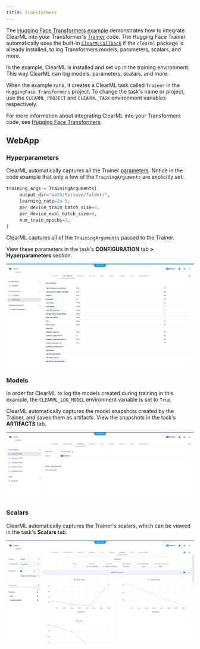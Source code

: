 ```yaml
---
title: Transformers
---
```


The [Hugging Face Transformers example](https://github.com/allegroai/clearml/blob/master/examples/frameworks/huggingface/transformers.ipynb)
demonstrates how to integrate ClearML into your Transformer's [Trainer](https://huggingface.co/docs/transformers/v4.34.1/en/main_classes/trainer) 
code. The Hugging Face Trainer automatically uses the built-in [`ClearMLCallback`](https://huggingface.co/docs/transformers/v4.34.1/en/main_classes/callback#transformers.integrations.ClearMLCallback)
if the `clearml` package is already installed, to log Transformers models, parameters, scalars, and more. 

In the example, ClearML is installed and set up in the training environment. This way ClearML can log models, parameters, 
scalars, and more.

When the example runs, it creates a ClearML task called `Trainer` in the `HuggingFace Transformers` project. To change 
the task's name or project, use the `CLEARML_PROJECT` and `CLEARML_TASK` environment variables respectively.

For more information about integrating ClearML into your Transformers code, see [Hugging Face Transformers](../../../integrations/transformers.md).

## WebApp

### Hyperparameters

ClearML automatically captures all the Trainer [parameters](https://huggingface.co/docs/transformers/v4.34.1/en/main_classes/trainer#transformers.TrainingArguments). 
Notice in the code example that only a few of the `TrainingArguments` are explicitly set:

```python
training_args = TrainingArguments(
     output_dir="path/to/save/folder/",
     learning_rate=2e-5,
     per_device_train_batch_size=8,
     per_device_eval_batch_size=8,
     num_train_epochs=2,
)
```

ClearML captures all of the `TrainingArguments` passed to the Trainer. 

View these parameters in the task's **CONFIGURATION** tab **> Hyperparameters** section.

![Transformers params](../../../img/examples_transformers_params.png)


### Models 

In order for ClearML to log the models created during training in this example, the `CLEARML_LOG_MODEL` environment 
variable is set to `True`. 

ClearML automatically captures the model snapshots created by the Trainer, and saves them as artifacts. View the snapshots in the 
task's **ARTIFACTS** tab.

![Transformers models](../../../img/examples_transformers_artifacts.png)

### Scalars

ClearML automatically captures the Trainer's scalars, which can be viewed in the task's **Scalars** tab.

![Transformers scalars](../../../img/integrations_transformers_scalars.png)
